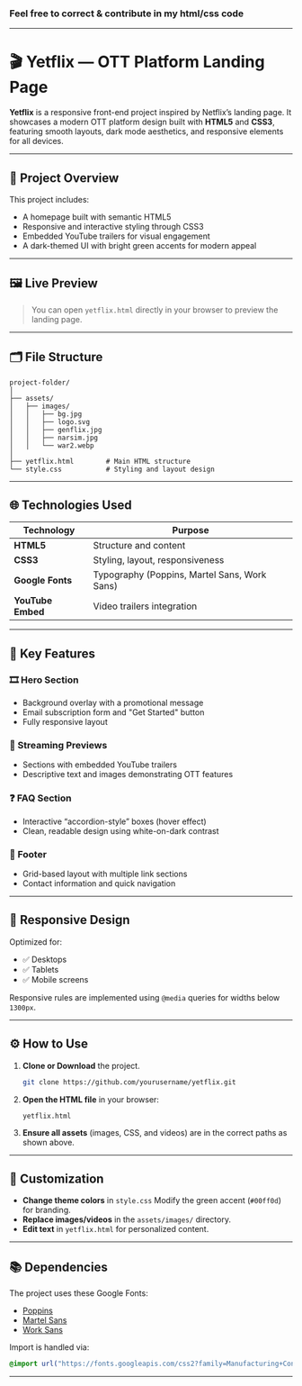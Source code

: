 ### Feel free to correct & contribute in my html/css code 

---

# 🎬 Yetflix — OTT Platform Landing Page

**Yetflix** is a responsive front-end project inspired by Netflix’s landing page.
It showcases a modern OTT platform design built with **HTML5** and **CSS3**, featuring smooth layouts, dark mode aesthetics, and responsive elements for all devices.

---

## 🧩 Project Overview

This project includes:

* A homepage built with semantic HTML5
* Responsive and interactive styling through CSS3
* Embedded YouTube trailers for visual engagement
* A dark-themed UI with bright green accents for modern appeal

---

## 🖼️ Live Preview

> You can open `yetflix.html` directly in your browser to preview the landing page.

---

## 🗂️ File Structure

```
project-folder/
│
├── assets/
│   ├── images/
│   │   ├── bg.jpg
│   │   ├── logo.svg
│   │   ├── genflix.jpg
│   │   ├── narsim.jpg
│   │   └── war2.webp
│
├── yetflix.html        # Main HTML structure
└── style.css           # Styling and layout design
```

---

## 🌐 Technologies Used

| Technology        | Purpose                                      |
| ----------------- | -------------------------------------------- |
| **HTML5**         | Structure and content                        |
| **CSS3**          | Styling, layout, responsiveness              |
| **Google Fonts**  | Typography (Poppins, Martel Sans, Work Sans) |
| **YouTube Embed** | Video trailers integration                   |

---

## 🧱 Key Features

### 🎞️ Hero Section

* Background overlay with a promotional message
* Email subscription form and "Get Started" button
* Fully responsive layout

### 🎥 Streaming Previews

* Sections with embedded YouTube trailers
* Descriptive text and images demonstrating OTT features

### ❓ FAQ Section

* Interactive “accordion-style” boxes (hover effect)
* Clean, readable design using white-on-dark contrast

### 🦶 Footer

* Grid-based layout with multiple link sections
* Contact information and quick navigation

---

## 📱 Responsive Design

Optimized for:

* ✅ Desktops
* ✅ Tablets
* ✅ Mobile screens

Responsive rules are implemented using `@media` queries for widths below `1300px`.

---

## ⚙️ How to Use

1. **Clone or Download** the project.

   ```bash
   git clone https://github.com/yourusername/yetflix.git
   ```

2. **Open the HTML file** in your browser:

   ```
   yetflix.html
   ```

3. **Ensure all assets** (images, CSS, and videos) are in the correct paths as shown above.

---

## 🎨 Customization

* **Change theme colors** in `style.css`
  Modify the green accent (`#00ff0d`) for branding.
* **Replace images/videos** in the `assets/images/` directory.
* **Edit text** in `yetflix.html` for personalized content.

---

## 📚 Dependencies

The project uses these Google Fonts:

* [Poppins](https://fonts.google.com/specimen/Poppins)
* [Martel Sans](https://fonts.google.com/specimen/Martel+Sans)
* [Work Sans](https://fonts.google.com/specimen/Work+Sans)

Import is handled via:

```css
@import url("https://fonts.googleapis.com/css2?family=Manufacturing+Consent&family=Martel+Sans:wght@200;300;400;600;700;800;900&family=Poppins:wght@100..900&family=Work+Sans:wght@100..900&display=swap");
```

---
